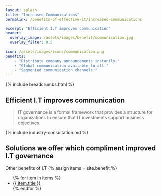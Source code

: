 ```yaml
---
layout: splash 
title: "Increased Communications"
permalink: /benefits-of-effective-it/increased-communications

excerpt: "Efficient I.T improves communication"
header:
  overlay_image: /assets/images/benefit/communication.jpg
  overlay_filter: 0.5 
  
icon: /assets/images/icons/communication.png
benefits:
    - "Distribute company announcements instantly."
    - "Global communication available to all."
    - "Segmented communication channels."
---
```


{% include breadcrumbs.html %}

## Efficient I.T improves communication

> IT governance is a formal framework that provides a structure for organizations to ensure that IT investments support business objectives.

{% include industry-consultation.md %}

## Solutions we offer which compliment improved I.T governance


Other benefits of I.T
{% assign items = site.benefit %}
<ul class="">
    {% for item in items %}
        <li><a href="{{ item.url }}">{{ item.title }}</a></li>
    {% endfor %}
</ul>